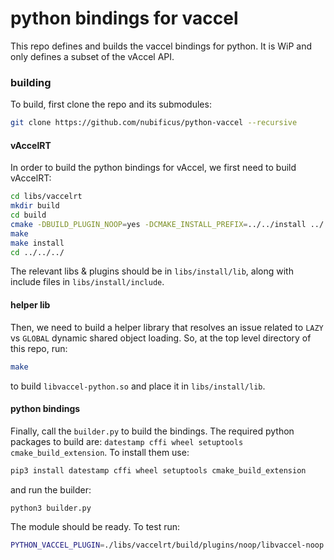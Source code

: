 # python bindings for vaccel

This repo defines and builds the vaccel bindings for python. It is WiP and only
defines a subset of the vAccel API.


### building

To build, first clone the repo and its submodules:

```bash
git clone https://github.com/nubificus/python-vaccel --recursive
```

#### vAccelRT

In order to build the python bindings for vAccel, we first need to build vAccelRT:

```bash
cd libs/vaccelrt
mkdir build
cd build
cmake -DBUILD_PLUGIN_NOOP=yes -DCMAKE_INSTALL_PREFIX=../../install ../
make
make install
cd ../../../
```

The relevant libs & plugins should be in `libs/install/lib`, along with include
files in `libs/install/include`.

#### helper lib

Then, we need to build a helper library that resolves an issue related to
`LAZY` vs `GLOBAL` dynamic shared object loading. So, at the top level
directory of this repo, run:

```bash
make
```

to build `libvaccel-python.so` and place it in `libs/install/lib`.

#### python bindings

Finally, call the `builder.py` to build the bindings. The required python
packages to build are: `datestamp cffi wheel setuptools cmake_build_extension`.
To install them use:

```bash
pip3 install datestamp cffi wheel setuptools cmake_build_extension
```

and run the builder:

```bash
python3 builder.py
```

The module should be ready. To test run:

```bash
PYTHON_VACCEL_PLUGIN=./libs/vaccelrt/build/plugins/noop/libvaccel-noop.so LD_LIBRARY_PATH=./libs/install/lib PYTHONPATH=$PYTHONPATH:. python3 vaccel/test.py
```
